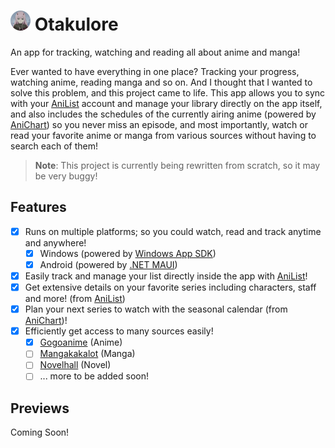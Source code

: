 # <img src=".github/icon.png" width="32"/> Otakulore

An app for tracking, watching and reading all about anime and manga!

Ever wanted to have everything in one place? Tracking your progress, watching anime, reading manga and so on. And I thought that I wanted to solve this problem, and this project came to life. This app allows you to sync with your [AniList](https://anilist.co) account and manage your library directly on the app itself, and also includes the schedules of the currently airing anime (powered by [AniChart](https://anichart.net)) so you never miss an episode, and most importantly, watch or read your favorite anime or manga from various sources without having to search each of them!

> **Note**: This project is currently being rewritten from scratch, so it may be very buggy!

## Features

- [X] Runs on multiple platforms; so you could watch, read and track anytime and anywhere!
  - [X] Windows (powered by [Windows App SDK](https://github.com/microsoft/WindowsAppSDK))
  - [X] Android (powered by [.NET MAUI](https://docs.microsoft.com/dotnet/maui/what-is-maui))
- [X] Easily track and manage your list directly inside the app with [AniList](https://anilist.co)!
- [X] Get extensive details on your favorite series including characters, staff and more! (from [AniList](https://anilist.co))
- [X] Plan your next series to watch with the seasonal calendar (from [AniChart](https://anichart.net))!
- [X] Efficiently get access to many sources easily!
  - [X] [Gogoanime](https://gogoanime.film) (Anime)
  - [ ] [Mangakakalot](https://mangakakalot.com) (Manga)
  - [ ] [Novelhall](https://novelhall.com) (Novel)
  - [ ] ... more to be added soon!

## Previews

Coming Soon!